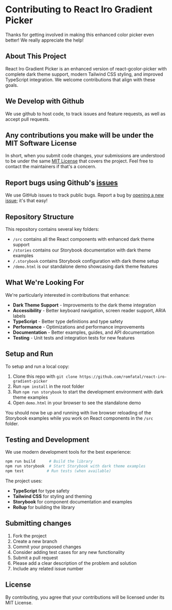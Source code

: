 # Contributing to React Iro Gradient Picker

Thanks for getting involved in making this enhanced color picker even better! We really appreciate the help!

## About This Project

React Iro Gradient Picker is an enhanced version of react-gcolor-picker with complete dark theme support, modern Tailwind CSS styling, and improved TypeScript integration. We welcome contributions that align with these goals.

## We Develop with Github

We use github to host code, to track issues and feature requests, as well as accept pull requests.

## Any contributions you make will be under the MIT Software License

In short, when you submit code changes, your submissions are understood to be under the same [MIT License](http://choosealicense.com/licenses/mit/) that covers the project. Feel free to contact the maintainers if that's a concern.

## Report bugs using Github's [issues](https://github.com/romfatal/react-iro-gradient-picker/issues)

We use GitHub issues to track public bugs. Report a bug by [opening a new issue](https://github.com/romfatal/react-iro-gradient-picker/issues); it's that easy!

## Repository Structure

This repository contains several key folders:

- `/src` contains all the React components with enhanced dark theme support
- `/stories` contains our Storybook documentation with dark theme examples
- `/.storybook` contains Storybook configuration with dark theme setup
- `/demo.html` is our standalone demo showcasing dark theme features

## What We're Looking For

We're particularly interested in contributions that enhance:

- **Dark Theme Support** - Improvements to the dark theme integration
- **Accessibility** - Better keyboard navigation, screen reader support, ARIA labels
- **TypeScript** - Better type definitions and type safety
- **Performance** - Optimizations and performance improvements
- **Documentation** - Better examples, guides, and API documentation
- **Testing** - Unit tests and integration tests for new features

## Setup and Run

To setup and run a local copy:

1. Clone this repo with `git clone https://github.com/romfatal/react-iro-gradient-picker`
2. Run `npm install` in the root folder
3. Run `npm run storybook` to start the development environment with dark theme examples
4. Open `demo.html` in your browser to see the standalone demo

You should now be up and running with live browser reloading of the Storybook examples while you work on React components in the `/src` folder.

## Testing and Development

We use modern development tools for the best experience:

```sh
npm run build      # Build the library
npm run storybook  # Start Storybook with dark theme examples
npm test          # Run tests (when available)
```

The project uses:

- **TypeScript** for type safety
- **Tailwind CSS** for styling and theming
- **Storybook** for component documentation and examples
- **Rollup** for building the library

## Submitting changes

1. Fork the project
2. Create a new branch
3. Commit your proposed changes
4. Consider adding test cases for any new functionality
5. Submit a pull request
6. Please add a clear description of the problem and solution
7. Include any related issue number

## License

By contributing, you agree that your contributions will be licensed under its MIT License.
